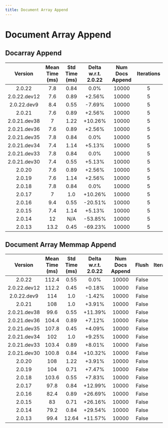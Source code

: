 ```yaml
---
title: Document Array Append
---
```

# Document Array Append

## Docarray Append

| Version | Mean Time (ms) | Std Time (ms) | Delta w.r.t. 2.0.22 | Num Docs Append | Iterations |
| :---: | :---: | :---: | :---: | :---: | :---: |
| 2.0.22 | 7.8 | 0.84 | 0.0% | 10000 | 5 |
| 2.0.22.dev12 | 7.6 | 0.89 | +2.56% | 10000 | 5 |
| 2.0.22.dev9 | 8.4 | 0.55 | -7.69% | 10000 | 5 |
| 2.0.21 | 7.6 | 0.89 | +2.56% | 10000 | 5 |
| 2.0.21.dev38 | 7 | 1.22 | +10.26% | 10000 | 5 |
| 2.0.21.dev36 | 7.6 | 0.89 | +2.56% | 10000 | 5 |
| 2.0.21.dev35 | 7.8 | 0.84 | 0.0% | 10000 | 5 |
| 2.0.21.dev34 | 7.4 | 1.14 | +5.13% | 10000 | 5 |
| 2.0.21.dev33 | 7.8 | 0.84 | 0.0% | 10000 | 5 |
| 2.0.21.dev30 | 7.4 | 0.55 | +5.13% | 10000 | 5 |
| 2.0.20 | 7.6 | 0.89 | +2.56% | 10000 | 5 |
| 2.0.19 | 7.6 | 1.14 | +2.56% | 10000 | 5 |
| 2.0.18 | 7.8 | 0.84 | 0.0% | 10000 | 5 |
| 2.0.17 | 7 | 1.0 | +10.26% | 10000 | 5 |
| 2.0.16 | 9.4 | 0.55 | -20.51% | 10000 | 5 |
| 2.0.15 | 7.4 | 1.14 | +5.13% | 10000 | 5 |
| 2.0.14 | 12 | N/A | -53.85% | 10000 | 5 |
| 2.0.13 | 13.2 | 0.45 | -69.23% | 10000 | 5 |
## Document Array Memmap Append

| Version | Mean Time (ms) | Std Time (ms) | Delta w.r.t. 2.0.22 | Num Docs Append | Flush | Iterations |
| :---: | :---: | :---: | :---: | :---: | :---: | :---: |
| 2.0.22 | 112.4 | 0.55 | 0.0% | 10000 | False | 5 |
| 2.0.22.dev12 | 112.2 | 0.45 | +0.18% | 10000 | False | 5 |
| 2.0.22.dev9 | 114 | 1.0 | -1.42% | 10000 | False | 5 |
| 2.0.21 | 108 | 1.0 | +3.91% | 10000 | False | 5 |
| 2.0.21.dev38 | 99.6 | 0.55 | +11.39% | 10000 | False | 5 |
| 2.0.21.dev36 | 104.4 | 0.89 | +7.12% | 10000 | False | 5 |
| 2.0.21.dev35 | 107.8 | 0.45 | +4.09% | 10000 | False | 5 |
| 2.0.21.dev34 | 102 | 1.0 | +9.25% | 10000 | False | 5 |
| 2.0.21.dev33 | 103.4 | 0.89 | +8.01% | 10000 | False | 5 |
| 2.0.21.dev30 | 100.8 | 0.84 | +10.32% | 10000 | False | 5 |
| 2.0.20 | 108 | 1.22 | +3.91% | 10000 | False | 5 |
| 2.0.19 | 104 | 0.71 | +7.47% | 10000 | False | 5 |
| 2.0.18 | 103.6 | 0.55 | +7.83% | 10000 | False | 5 |
| 2.0.17 | 97.8 | 0.84 | +12.99% | 10000 | False | 5 |
| 2.0.16 | 82.4 | 0.89 | +26.69% | 10000 | False | 5 |
| 2.0.15 | 83 | 0.71 | +26.16% | 10000 | False | 5 |
| 2.0.14 | 79.2 | 0.84 | +29.54% | 10000 | False | 5 |
| 2.0.13 | 99.4 | 12.64 | +11.57% | 10000 | False | 5 |
